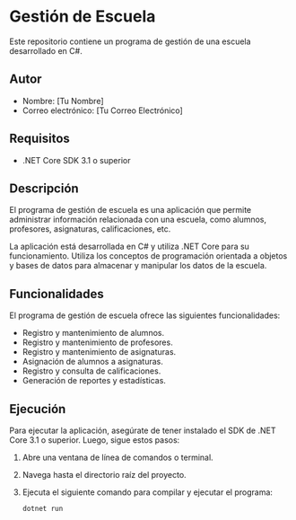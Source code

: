 # Gestión de Escuela

Este repositorio contiene un programa de gestión de una escuela desarrollado en C#.

## Autor

- Nombre: [Tu Nombre]
- Correo electrónico: [Tu Correo Electrónico]

## Requisitos

- .NET Core SDK 3.1 o superior

## Descripción

El programa de gestión de escuela es una aplicación que permite administrar información relacionada con una escuela, como alumnos, profesores, asignaturas, calificaciones, etc. 

La aplicación está desarrollada en C# y utiliza .NET Core para su funcionamiento. Utiliza los conceptos de programación orientada a objetos y bases de datos para almacenar y manipular los datos de la escuela.

## Funcionalidades

El programa de gestión de escuela ofrece las siguientes funcionalidades:

- Registro y mantenimiento de alumnos.
- Registro y mantenimiento de profesores.
- Registro y mantenimiento de asignaturas.
- Asignación de alumnos a asignaturas.
- Registro y consulta de calificaciones.
- Generación de reportes y estadísticas.

## Ejecución

Para ejecutar la aplicación, asegúrate de tener instalado el SDK de .NET Core 3.1 o superior. Luego, sigue estos pasos:

1. Abre una ventana de línea de comandos o terminal.
2. Navega hasta el directorio raíz del proyecto.
3. Ejecuta el siguiente comando para compilar y ejecutar el programa:

   ```shell
   dotnet run
